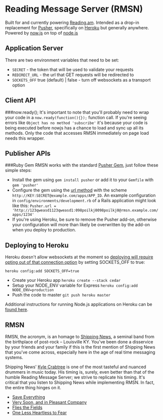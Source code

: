 Reading Message Server (RMSN)
=============================
Built for and currently powering [Reading.am](http://reading.am).
Intended as a drop-in replacement for [Pusher](http://pusher.com),
specifically on [Heroku](http://www.heroku.com) but generally anywhere.
Powered by [now.js](http://nowjs.com) on top of [node.js](http://nodejs.org)

Application Server
------------------
There are two environment variables that need to be set:

* `SECRET` - the token that will be used to validate your requests
* `REDIRECT_URL` - the url that GET requests will be redirected to
* `SOCKETS_OFF` true (default) | false - turn off websockets as a
  transport option

Client API
----------
###now.ready();
It's important to note that you'll probably need to wrap your code in a
`now.ready(function(){});` function call. If you're seeing errors like
`Object has no method 'subscribe'` it's because your code is being executed
before nowjs has a chance to load and sync up all its methods. Only the
code that accesses RMSN immediately on page load needs this wrapper.

Publisher APIs
--------------
###Ruby Gem
RMSN works with the standard [Pusher Gem](https://github.com/pusher/pusher-gem),
just follow these simple steps:

* Install the gem using `gem install pusher` or add it to your `Gemfile`
  with `gem 'pusher'`
* Configure the gem using the [url method](https://github.com/pusher/pusher-gem/blob/master/lib/pusher.rb#L50)
  with the scheme `http://KEY:SECRET@example.com/apps/APP_ID`.
  An example configuration in `config/environments/development.rb` of a
  Rails application might look like this: `Pusher.url = 'http://123qweasd1123qweasd1:098poilkj0098poilkj0@rmsn.example.com/apps/1234'`
* If you're using Heroku, be sure to remove the Pusher add-on, otherwise
  your configuration will more than likely be overwritten by the add-on
  when you deploy to production.

Deploying to Heroku
-----------------
Heroku doesn't allow websockets at the moment so [deploying will require
opting out of that connection option](https://twitter.com/#!/NowJsTeam/status/115861105032708096) by setting SOCKETS_OFF to true:

`heroku config:add SOCKETS_OFF=true`

* Create your Heroku app `heroku create --stack cedar`
* Setup your NODE_ENV variable for Express `heroku config:add NODE_ENV=production`
* Push the code to master `git push heroku master`

Additional instructions for running Node.js applications on Heroku can
be [found here](http://devcenter.heroku.com/articles/node-js).

RMSN
----
RMSN, the acronym, is an homage to [Shipping News](http://www.shippingnews.org),
a seminal band from the birthplace of post-rock – Louisville KY.
You've been done a disservice by your friends and your family if this is
the first mention of Shipping News that you've come across,
especially here in the age of real time messaging systems.

Shipping News' [Kyle Crabtree](http://history.louisvillehardcore.com/index.php?title=Kyle_Crabtree) is one of the most tasteful and nuanced
drummers in music today. His timing is, surely, even better than that 
of the humble Reading Message Server; we strive to replicate his timing.
It's critical that you listen to Shipping News while implementing RMSN.
In fact, the entire thing hinges on it.

* [Save Everything](http://grooveshark.com/#/album/Save+Everything/649951)
* [Very Soon, and in Pleasant Company](http://grooveshark.com/#/album/Very+Soon+And+In+Pleasant+Company/459292)
* [Flies the Fields](http://grooveshark.com/#/album/Flies+The+Fields/248240)
* [One Less Heartless to Fear](http://shippingnews.bandcamp.com/album/one-less-heartless-to-fear)
